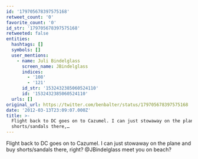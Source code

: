 ```yaml
---
id: '179705678397575168'
retweet_count: '0'
favorite_count: '0'
id_str: '179705678397575168'
retweeted: false
entities:
  hashtags: []
  symbols: []
  user_mentions:
    - name: Juli Bindelglass
      screen_name: JBindelglass
      indices:
        - '108'
        - '121'
      id_str: '1532432385060524110'
      id: '1532432385060524110'
  urls: []
original_url: https://twitter.com/benbalter/status/179705678397575168
date: '2012-03-13T23:09:07.000Z'
title: >-
  Flight back to DC goes on to Cazumel. I can just stowaway on the plane and buy
  shorts/sandals there,…
---
```


Flight back to DC goes on to Cazumel. I can just stowaway on the plane and buy shorts/sandals there, right? @JBindelglass meet you on beach?